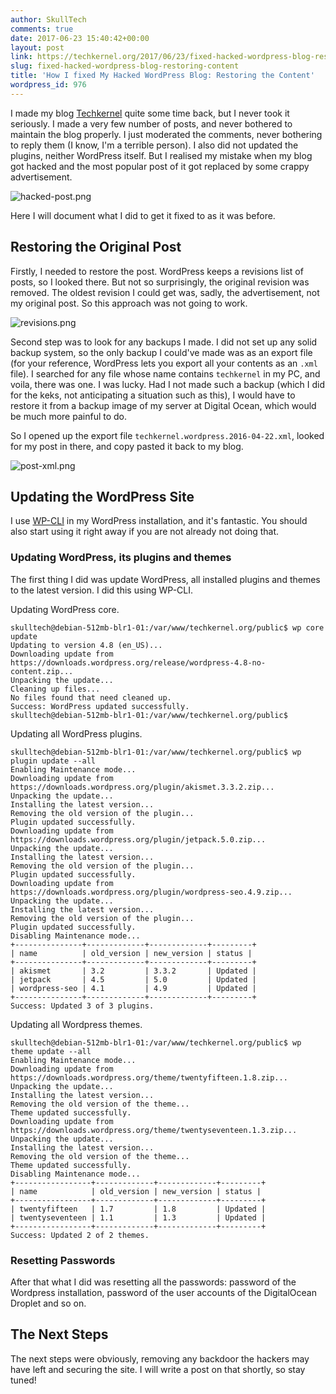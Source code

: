 ```yaml
---
author: SkullTech
comments: true
date: 2017-06-23 15:40:42+00:00
layout: post
link: https://techkernel.org/2017/06/23/fixed-hacked-wordpress-blog-restoring-content/
slug: fixed-hacked-wordpress-blog-restoring-content
title: 'How I fixed My Hacked WordPress Blog: Restoring the Content'
wordpress_id: 976
---
```


I made my blog [Techkernel](https://techkernel.org) quite some time back, but I never took it seriously. I made a very few number of posts, and never bothered to maintain the blog properly. I just moderated the comments, never bothering to reply them (I know, I'm a terrible person). I also did not updated the plugins, neither WordPress itself. But I realised my mistake when my blog got hacked and the most popular post of it got replaced by some crappy advertisement.

![hacked-post.png](https://techkernel.org/wp-content/uploads/2017/06/hacked-post.png)

Here I will document what I did to get it fixed to as it was before.


## Restoring the Original Post


Firstly, I needed to restore the post. WordPress keeps a revisions list of posts, so I looked there. But not so surprisingly, the original revision was removed. The oldest revision I could get was, sadly, the advertisement, not my original post. So this approach was not going to work.

![revisions.png](https://techkernel.org/wp-content/uploads/2017/06/revisions.png)

Second step was to look for any backups I made. I did not set up any solid backup system, so the only backup I could've made was as an export file (for your reference, WordPress lets you export all your contents as an `.xml` file). I searched for any file whose name contains `techkernel` in my PC, and voila, there was one. I was lucky. Had I not made such a backup (which I did for the keks, not anticipating a situation such as this), I would have to restore it from a backup image of my server at Digital Ocean, which would be much more painful to do.

So I opened up the export file `techkernel.wordpress.2016-04-22.xml`, looked for my post in there, and copy pasted it back to my blog.

![post-xml.png](https://techkernel.org/wp-content/uploads/2017/06/post-xml.png)


## Updating the WordPress Site


I use [WP-CLI](https://wp-cli.org/) in my WordPress installation, and it's fantastic. You should also start using it right away if you are not already not doing that.


### Updating WordPress, its plugins and themes


The first thing I did was update WordPress, all installed plugins and themes to the latest version. I did this using WP-CLI.

Updating WordPress core.

```    
skulltech@debian-512mb-blr1-01:/var/www/techkernel.org/public$ wp core update
Updating to version 4.8 (en_US)...
Downloading update from https://downloads.wordpress.org/release/wordpress-4.8-no-content.zip...
Unpacking the update...
Cleaning up files...
No files found that need cleaned up.
Success: WordPress updated successfully.
skulltech@debian-512mb-blr1-01:/var/www/techkernel.org/public$
```


Updating all WordPress plugins.

```
skulltech@debian-512mb-blr1-01:/var/www/techkernel.org/public$ wp plugin update --all
Enabling Maintenance mode...
Downloading update from https://downloads.wordpress.org/plugin/akismet.3.3.2.zip...
Unpacking the update...
Installing the latest version...
Removing the old version of the plugin...
Plugin updated successfully.
Downloading update from https://downloads.wordpress.org/plugin/jetpack.5.0.zip...
Unpacking the update...
Installing the latest version...
Removing the old version of the plugin...
Plugin updated successfully.
Downloading update from https://downloads.wordpress.org/plugin/wordpress-seo.4.9.zip...
Unpacking the update...
Installing the latest version...
Removing the old version of the plugin...
Plugin updated successfully.
Disabling Maintenance mode...
+---------------+-------------+-------------+---------+
| name          | old_version | new_version | status |
+---------------+-------------+-------------+---------+
| akismet       | 3.2         | 3.3.2       | Updated |
| jetpack       | 4.5         | 5.0         | Updated |
| wordpress-seo | 4.1         | 4.9         | Updated |
+---------------+-------------+-------------+---------+
Success: Updated 3 of 3 plugins.
```


Updating all Wordpress themes.

```    
skulltech@debian-512mb-blr1-01:/var/www/techkernel.org/public$ wp theme update --all
Enabling Maintenance mode...
Downloading update from https://downloads.wordpress.org/theme/twentyfifteen.1.8.zip...
Unpacking the update...
Installing the latest version...
Removing the old version of the theme...
Theme updated successfully.
Downloading update from https://downloads.wordpress.org/theme/twentyseventeen.1.3.zip...
Unpacking the update...
Installing the latest version...
Removing the old version of the theme...
Theme updated successfully.
Disabling Maintenance mode...
+-----------------+-------------+-------------+---------+
| name            | old_version | new_version | status |
+-----------------+-------------+-------------+---------+
| twentyfifteen   | 1.7         | 1.8         | Updated |
| twentyseventeen | 1.1         | 1.3         | Updated |
+-----------------+-------------+-------------+---------+
Success: Updated 2 of 2 themes.
``` 
    

### Resetting Passwords



After that what I did was resetting all the passwords: password of the Wordpress installation, password of the user accounts of the DigitalOcean Droplet and so on.


## The Next Steps


The next steps were obviously, removing any backdoor the hackers may have left and securing the site. I will write a post on that shortly, so stay tuned!
